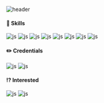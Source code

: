 ![header](https://capsule-render.vercel.app/api?type=waving&color=auto&height=300&section=header&text=Welcome%20to-nl-My%20Github&fontSize=90)

<!--
**dhxorud/dhxorud** is a ✨ _special_ ✨ repository because its `README.md` (this file) appears on your GitHub profile.

Here are some ideas to get you started:

- 🔭 I’m currently working on ...
- 🌱 I’m currently learning ...
- 👯 I’m looking to collaborate on ...
- 🤔 I’m looking for help with ...
- 💬 Ask me about ...
- 📫 How to reach me: ...
- 😄 Pronouns: ...
- ⚡ Fun fact: ...
-->

#### 💪 Skills
![js](https://img.shields.io/badge/Java-ED8B00?style=for-the-badge&logo=openjdk&logoColor=white)
![js](https://img.shields.io/badge/JavaScript-F7DF1E?style=for-the-badge&logo=JavaScript&logoColor=white)
![js](https://img.shields.io/badge/SPRING%20BOOT-6DB33F?style=for-the-badge&logo=springboot&logoColor=white)
![js](https://img.shields.io/badge/SPRING%20DATA%20JPA-6DB33F?style=for-the-badge&logo=spring&logoColor=white)
![js](https://img.shields.io/badge/MySQL-005C84?style=for-the-badge&logo=mysql&logoColor=white)
![js](https://img.shields.io/badge/Thymeleaf-005F0F?style=for-the-badge&logo=thymeleaf&logoColor=white)
![js](https://img.shields.io/badge/MyBatis-2389f2?style=for-the-badge)
![js](https://img.shields.io/badge/OAuth2.0-000000?style=for-the-badge)

#### ✏️ Credentials
![js](https://img.shields.io/badge/정보처리기사-v22c33?style=for-the-badge)
![js](https://img.shields.io/badge/SQLD-0931d2?style=for-the-badge)

#### ⁉️ Interested
![js](https://img.shields.io/badge/JWT-000000?style=for-the-badge&logo=Jsonwebtoken&logoColor=white)
![js](https://img.shields.io/badge/DOCKER-2496ED?style=for-the-badge&logo=DOCKER&logoColor=white)

